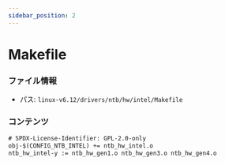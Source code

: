 ```yaml
---
sidebar_position: 2
---
```

# Makefile

### ファイル情報

- パス: `linux-v6.12/drivers/ntb/hw/intel/Makefile`

### コンテンツ

```txt
# SPDX-License-Identifier: GPL-2.0-only
obj-$(CONFIG_NTB_INTEL) += ntb_hw_intel.o
ntb_hw_intel-y := ntb_hw_gen1.o ntb_hw_gen3.o ntb_hw_gen4.o

```
